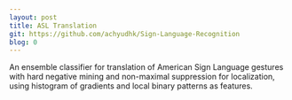 ```yaml
---
layout: post
title: ASL Translation
git: https://github.com/achyudhk/Sign-Language-Recognition
blog: 0
---
```


An ensemble classifier for translation of American Sign Language gestures with hard negative mining and non-maximal suppression for localization, using histogram of gradients and local binary patterns as features.